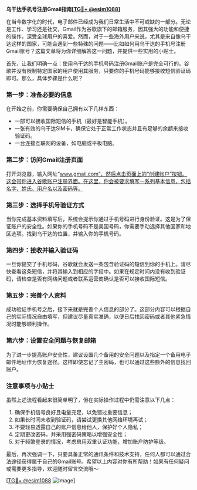 **乌干达手机号注册Gmail指南[[TG💪+ @esim1088](https://t.me/s/esim1088)]**

在当今数字化的时代，电子邮件已经成为我们日常生活中不可或缺的一部分。无论是工作、学习还是社交，Gmail作为谷歌旗下的邮箱服务，因其强大的功能和便捷的操作，深受全球用户的喜爱。然而，对于一些海外用户来说，尤其是来自像乌干达这样的国家，可能会遇到一些特殊的问题——比如如何用乌干达的手机号注册Gmail账号？这篇文章将为你详细解答这一问题，并提供一些实用的小贴士。

首先，让我们明确一点：使用乌干达的手机号码注册Gmail账户是完全可行的。谷歌并没有限制特定国家的用户使用其服务，只要你的手机号码能够接收短信验证码即可。那么，具体步骤是什么呢？

### 第一步：准备必要的信息

在开始之前，你需要确保自己拥有以下几样东西：
- 一部可以接收国际短信的手机（最好是智能手机）。
- 一张有效的乌干达SIM卡，确保它处于正常工作状态并且有足够的余额来接收验证码。
- 一台连接互联网的设备，如电脑或平板电脑。

### 第二步：访问Gmail注册页面

打开浏览器，输入网址“www.gmail.com”，然后点击页面上的“创建账户”按钮。这会带你进入谷歌账户注册界面。在这里，你会被要求填写一系列基本信息，包括名字、姓氏、用户名以及密码等。

### 第三步：选择手机号验证方式

当你完成基本资料填写后，系统会提示你通过手机号码进行身份验证。这是为了保证账户的安全性。如果你的手机号码不是美国号码，你需要手动选择其他国家和地区选项。找到乌干达的位置，并输入你的手机号码。

### 第四步：接收并输入验证码

一旦你提交了手机号码，谷歌就会发送一条包含验证码的短信到你的手机上。请尽快查看这条短信，并将其输入到相应的字段中。如果在规定时间内没有收到验证码，请检查是否有网络问题或者联系运营商确认是否可以接收国际短信。

### 第五步：完善个人资料

成功验证手机号之后，接下来就是完善个人信息的部分了。这部分内容可以根据自己的实际情况自由填写，但建议尽量真实准确，以便日后找回密码或者其他紧急情况时能够顺利操作。

### 第六步：设置安全问题与恢复邮箱

为了进一步提高账户安全性，建议设置几个备用的安全问题以及指定一个备用电子邮件地址作为恢复途径。这样即使忘记了主密码，也可以通过这些额外的信息找回账户。

### 注意事项与小贴士

虽然上述流程看起来很简单明了，但在实际操作过程中仍需注意以下几点：
1. 确保手机信号良好且电量充足，以免错过重要信息；
2. 如果长时间未收到验证码，请尝试更换其他网络环境再试；
3. 不要轻易透露自己的账户信息给他人，保护好个人隐私；
4. 定期更改密码，并采用强密码策略以增强安全性；
5. 对于频繁登录的情况，考虑启用双重认证功能，增加账户防护等级。

最后，再次强调一下，只要具备正常的通讯条件和技术支持，任何人都可以通过合法途径获得属于自己的Gmail账号。希望以上内容对你有所帮助！如果有任何疑问或需要更多指导，欢迎随时留言交流哦～

[[TG💪+ @esim1088](https://t.me/s/esim1088) ![Image](https://i.postimg.cc/4NQfJmqS/Snipaste-2025-05-13-00-14-12.png)]
